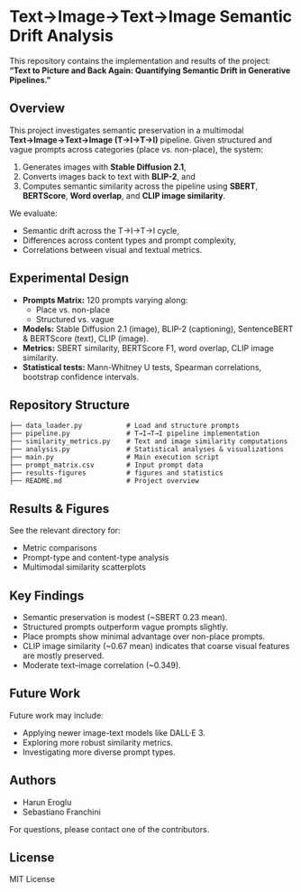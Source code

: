 # Text→Image→Text→Image Semantic Drift Analysis

This repository contains the implementation and results of the project:
**“Text to Picture and Back Again: Quantifying Semantic Drift in Generative Pipelines.”**

## Overview

This project investigates semantic preservation in a multimodal **Text→Image→Text→Image (T→I→T→I)** pipeline. Given structured and vague prompts across categories (place vs. non-place), the system:

1. Generates images with **Stable Diffusion 2.1**,
2. Converts images back to text with **BLIP-2**, and
3. Computes semantic similarity across the pipeline using **SBERT**, **BERTScore**, **Word overlap**, and **CLIP image similarity**.

We evaluate:

* Semantic drift across the T→I→T→I cycle,
* Differences across content types and prompt complexity,
* Correlations between visual and textual metrics.

## Experimental Design

* **Prompts Matrix:** 120 prompts varying along:
  * Place vs. non-place
  * Structured vs. vague
* **Models:** Stable Diffusion 2.1 (image), BLIP-2 (captioning), SentenceBERT & BERTScore (text), CLIP (image).
* **Metrics:** SBERT similarity, BERTScore F1, word overlap, CLIP image similarity.
* **Statistical tests:** Mann-Whitney U tests, Spearman correlations, bootstrap confidence intervals.

## Repository Structure

```
├── data_loader.py           # Load and structure prompts
├── pipeline.py              # T→I→T→I pipeline implementation
├── similarity_metrics.py    # Text and image similarity computations
├── analysis.py              # Statistical analyses & visualizations
├── main.py                  # Main execution script
├── prompt_matrix.csv        # Input prompt data
├── results-figures          # figures and statistics
├── README.md                # Project overview
```

## Results & Figures

See the relevant directory for:

* Metric comparisons
* Prompt-type and content-type analysis
* Multimodal similarity scatterplots

## Key Findings

* Semantic preservation is modest (\~SBERT 0.23 mean).
* Structured prompts outperform vague prompts slightly.
* Place prompts show minimal advantage over non-place prompts.
* CLIP image similarity (\~0.67 mean) indicates that coarse visual features are mostly preserved.
* Moderate text–image correlation (\~0.349).

## Future Work

Future work may include:

* Applying newer image-text models like DALL·E 3.
* Exploring more robust similarity metrics.
* Investigating more diverse prompt types.

## Authors

- Harun Eroglu
- Sebastiano Franchini

For questions, please contact one of the contributors.

## License

MIT License

